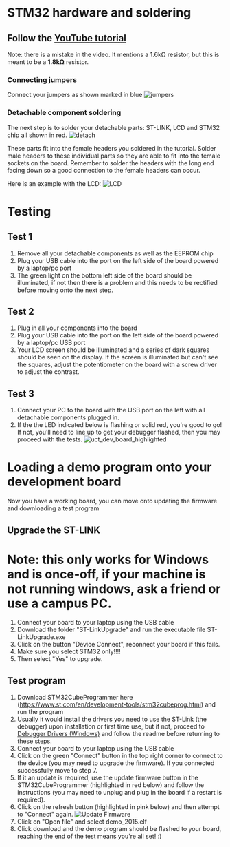 # STM32 hardware and soldering
## Follow the [YouTube tutorial](https://youtu.be/DUCspVEbiYw)
Note: there is a mistake in the video. It mentions a 1.6kΩ resistor, but this is meant to be a **1.8kΩ** resistor.

### Connecting jumpers
Connect your jumpers as shown marked in blue
![jumpers](https://user-images.githubusercontent.com/15980541/230367093-1b24aa17-a295-4b20-8b77-5fc1efe39b9a.PNG)

### Detachable component soldering
The next step is to solder your detachable parts: ST-LINK, LCD and STM32 chip all shown in red.
![detach](https://user-images.githubusercontent.com/15980541/230367127-c0427905-5d35-4f0e-b3b9-1506c13c9093.PNG)

These parts fit into the female headers you soldered in the tutorial. Solder male headers to these individual parts so they are able to fit into the female sockets on the board. Remember to solder the headers with the long end facing down so a good connection to the female headers can occur.

Here is an example with the LCD:
![LCD](https://user-images.githubusercontent.com/15980541/230368539-ec6fc63f-e2ec-4f18-a54f-69e03078ab17.jpg)

# Testing

## Test 1
1. Remove all your detachable components as well as the EEPROM chip 
2. Plug your USB cable into the port on the left side of the board powered by a laptop/pc port
3. The green light on the bottom left side of the board should be illuminated, if not then there is a problem and this needs to be rectified before moving onto the next step.
   
## Test 2
1. Plug in all your components into the board
2. Plug your USB cable into the port on the left side of the board powered by a laptop/pc USB port
3. Your LCD screen should be illuminated and a series of dark squares should be seen on the display. If the screen is illuminated but can't see the squares, adjust the potentiometer on the board with a screw driver to adjust the contrast.
   
## Test 3
1. Connect your PC to the board with the USB port on the left with all detachable components plugged in.
2. If the the LED indicated below is flashing or solid red, you're good to go! If not, you'll need to line up to get your debugger flashed, then you may proceed with the tests.
![uct_dev_board_highlighted](https://github.com/Agi23/EEE2046Pracs/assets/100383575/9ac267ba-1b2f-43dd-a198-780d52523f7a)


# Loading a demo program onto your development board 
Now you have a working board, you can move onto updating the firmware and downloading a test program
## Upgrade the ST-LINK
# Note: this only works for Windows and is once-off, if your machine is not running windows, ask a friend or use a campus PC. 
1. Connect your board to your laptop using the USB cable
2. Download the folder "ST-LinkUpgrade" and run the executable file ST-LinkUpgrade.exe
3. Click on the button "Device Connect", reconnect your board if this fails.
4. Make sure you select STM32 only!!!!
5.  Then select "Yes" to upgrade.

## Test program
1. Download STM32CubeProgrammer here (https://www.st.com/en/development-tools/stm32cubeprog.html) and run the program
2. Usually it would install the drivers you need to use the ST-Link (the debugger) upon installation or first time use, but if not, proceed to [Debugger Drivers (Windows)](https://github.com/UCTEEE2046S/UCT_EEE2046S_Practicals/tree/main/Debugger%20Drivers%20(Windows)) and follow the readme before returning to these steps.
3. Connect your board to your laptop using the USB cable
4. Click on the green "Connect" button in the top right corner to connect to the device (you may need to upgrade the firmware). If you connected successfully move to step 7.
5. If it an update is required, use the update firmware button in the STM32CubeProgrammer (highlighted in red below) and follow the instructions (you may need to unplug and plug in the board if a restart is required).
6. Click on the refresh button (highlighted in pink below) and then attempt to "Connect" again.
![Update Firmware](https://github.com/user-attachments/assets/2739ab90-ec0b-4664-802c-7f70fac5c9b4)
8. Click on "Open file" and select demo_2015.elf
9. Click download and the demo program should be flashed to your board, reaching the end of the test means you're all set! :)
